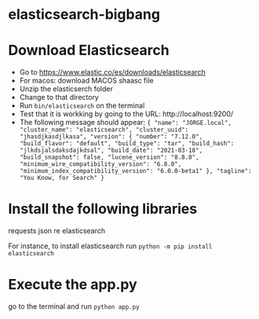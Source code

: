 # elasticsearch-bigbang

# Download Elasticsearch
- Go to https://www.elastic.co/es/downloads/elasticsearch
- For macos: download MACOS shaasc file
- Unzip the elasticserch folder 
- Change to that directory
- Run `bin/elasticsearch` on the terminal
- Test that it is workking by going to the URL: http://localhost:9200/
- The following message should appear:
    `{
        "name": "JORGE.local",
        "cluster_name": "elasticsearch",
        "cluster_uuid": "jhasdjkasdjlkasa",
        "version": {
        "number": "7.12.0",
        "build_flavor": "default",
        "build_type": "tar",
        "build_hash": "jlkdsjalsdaksdajkdsal",
        "build_date": "2021-03-18",
        "build_snapshot": false,
        "lucene_version": "8.8.0",
        "minimum_wire_compatibility_version": "6.8.0",
        "minimum_index_compatibility_version": "6.0.0-beta1"
        },
        "tagline": "You Know, for Search"
    }`


# Install the following libraries
requests
json
re
elasticsearch

For instance, to install elasticsearch run `python -m pip install elasticsearch`

# Execute the app.py
go to the terminal and run `python app.py`
